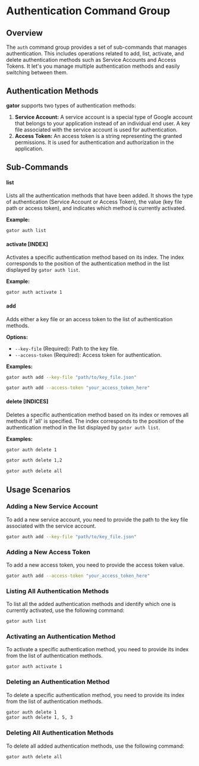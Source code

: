 # Authentication Command Group

## Overview

The `auth` command group provides a set of sub-commands that manages authentication. This includes operations related to add, list, activate, and delete authentication methods such as Service Accounts and Access Tokens. It let's you manage multiple authentication methods and easily switching between them.

## Authentication Methods

**gator** supports two types of authentication methods:

1. **Service Account:** A service account is a special type of Google account that belongs to your application instead of an individual end user. A key file associated with the service account is used for authentication.
2. **Access Token:** An access token is a string representing the granted permissions. It is used for authentication and authorization in the application.

## Sub-Commands

#### list

Lists all the authentication methods that have been added. It shows the type of authentication (Service Account or Access Token), the value (key file path or access token), and indicates which method is currently activated.

**Example:**

```bash
gator auth list
```

#### activate [INDEX]

Activates a specific authentication method based on its index. The index corresponds to the position of the authentication method in the list displayed by `gator auth list`.

**Example:**
```bash
gator auth activate 1
```

#### add

Adds either a key file or an access token to the list of authentication methods.

**Options:**

-   `--key-file` (Required): Path to the key file.
-   `--access-token` (Required): Access token for authentication.

**Examples:**
```bash
gator auth add --key-file "path/to/key_file.json"
```
```bash
gator auth add --access-token "your_access_token_here"
```

#### delete [INDICES]

Deletes a specific authentication method based on its index or removes all methods if 'all' is specified. The index corresponds to the position of the authentication method in the list displayed by `gator auth list`.

**Examples:**

```bash
gator auth delete 1
```

```bash
gator auth delete 1,2
```

```bash
gator auth delete all
```

## Usage Scenarios

### Adding a New Service Account

To add a new service account, you need to provide the path to the key file associated with the service account.

```bash
gator auth add --key-file "path/to/key_file.json"
```

### Adding a New Access Token

To add a new access token, you need to provide the access token value.

```bash
gator auth add --access-token "your_access_token_here"
```

### Listing All Authentication Methods

To list all the added authentication methods and identify which one is currently activated, use the following command:

```bash
gator auth list
```

### Activating an Authentication Method

To activate a specific authentication method, you need to provide its index from the list of authentication methods.

```bash
gator auth activate 1
```

### Deleting an Authentication Method

To delete a specific authentication method, you need to provide its index from the list of authentication methods.

```bash
gator auth delete 1
gator auth delete 1, 5, 3
```

### Deleting All Authentication Methods

To delete all added authentication methods, use the following command:

```bash
gator auth delete all
```
